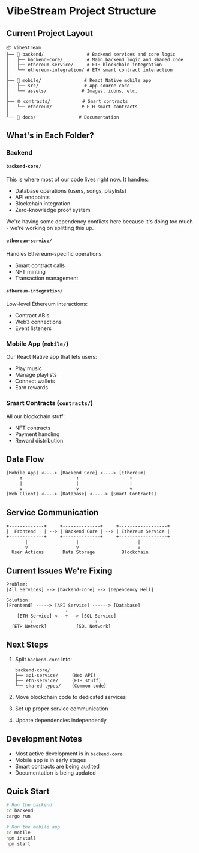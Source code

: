 # VibeStream Project Structure

## Current Project Layout

```
📦 VibeStream
├── 🔧 backend/                # Backend services and core logic
│   ├── backend-core/         # Main backend logic and shared code
│   ├── ethereum-service/     # ETH blockchain integration
│   └── ethereum-integration/ # ETH smart contract interaction
│
├── 📱 mobile/                # React Native mobile app
│   ├── src/                 # App source code
│   └── assets/             # Images, icons, etc.
│
├── 🌐 contracts/            # Smart contracts
│   └── ethereum/           # ETH smart contracts
│
└── 📄 docs/                # Documentation
```

## What's in Each Folder?

### Backend

#### `backend-core/`
This is where most of our code lives right now. It handles:
- Database operations (users, songs, playlists)
- API endpoints
- Blockchain integration
- Zero-knowledge proof system

We're having some dependency conflicts here because it's doing too much - we're working on splitting this up.

#### `ethereum-service/`
Handles Ethereum-specific operations:
- Smart contract calls
- NFT minting
- Transaction management

#### `ethereum-integration/`
Low-level Ethereum interactions:
- Contract ABIs
- Web3 connections
- Event listeners

### Mobile App (`mobile/`)
Our React Native app that lets users:
- Play music
- Manage playlists
- Connect wallets
- Earn rewards

### Smart Contracts (`contracts/`)
All our blockchain stuff:
- NFT contracts
- Payment handling
- Reward distribution

## Data Flow

```
[Mobile App] <----> [Backend Core] <----> [Ethereum]
     ↑                    ↑                   ↑
     |                    |                   |
     v                    v                   v
[Web Client] <----> [Database] <-----> [Smart Contracts]
```

## Service Communication

```
+-------------+     +--------------+     +------------------+
|  Frontend   | --> | Backend Core | --> | Ethereum Service |
+-------------+     +--------------+     +------------------+
       |                  |                      |
       v                  v                      v
  User Actions       Data Storage          Blockchain
```

## Current Issues We're Fixing

```
Problem:
[All Services] --> [backend-core] --> [Dependency Hell]

Solution:
[Frontend] -----> [API Service] ------> [Database]
                      ↓
    [ETH Service] <---+---> [SOL Service]
         ↓                       ↓
  [ETH Network]           [SOL Network]
```

## Next Steps

1. Split `backend-core` into:
   ```
   backend-core/
   ├── api-service/     (Web API)
   ├── eth-service/     (ETH stuff)
   └── shared-types/    (Common code)
   ```

2. Move blockchain code to dedicated services
3. Set up proper service communication
4. Update dependencies independently

## Development Notes

- Most active development is in `backend-core`
- Mobile app is in early stages
- Smart contracts are being audited
- Documentation is being updated

## Quick Start

```bash
# Run the backend
cd backend
cargo run

# Run the mobile app
cd mobile
npm install
npm start
``` 